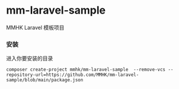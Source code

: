 # mm-laravel-sample

MMHK Laravel 模板项目


### 安装

进入你要安装的目录
```
composer create-project mmhk/mm-laravel-sample  --remove-vcs --repository-url=https://github.com/MMHK/mm-laravel-sample/blob/main/package.json 
```
